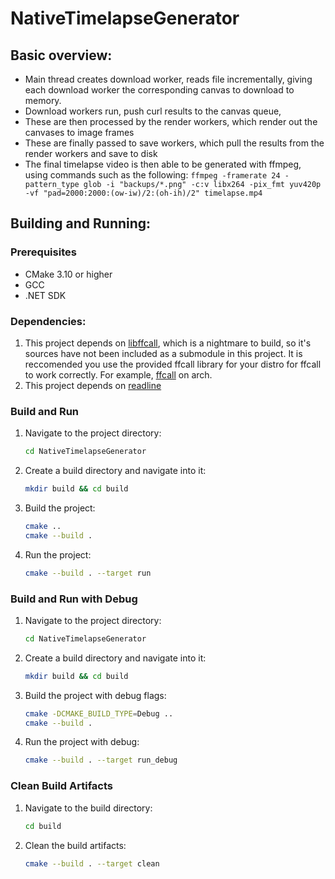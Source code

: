 # NativeTimelapseGenerator

## Basic overview:
- Main thread creates download worker, reads file incrementally, giving each download worker
  the corresponding canvas to download to memory.
- Download workers run, push curl results to the canvas queue,
- These are then processed by the render workers, which render out the canvases to image frames
- These are finally passed to save workers, which pull the results from the render workers and save to disk
- The final timelapse video is then able to be generated with ffmpeg, using commands such as the following: 
  `ffmpeg -framerate 24 -pattern_type glob -i "backups/*.png" -c:v libx264 -pix_fmt yuv420p -vf "pad=2000:2000:(ow-iw)/2:(oh-ih)/2" timelapse.mp4`

## Building and Running:

### Prerequisites

- CMake 3.10 or higher
- GCC
- .NET SDK

### Dependencies:
1. This project depends on [libffcall](https://www.gnu.org/software/libffcall/), which is a nightmare to build,
  so it's sources have not been included as a submodule in this project. It is reccomended you use the
  provided ffcall library for your distro for ffcall to work correctly. For example,
  [ffcall](https://archlinux.org/packages/extra/x86_64/ffcall/) on arch.
2. This project depends on [readline](https://www.gnu.org/software/bash/manual/html_node/Readline-Interaction.html)

### Build and Run

1. Navigate to the project directory:
    ```sh
    cd NativeTimelapseGenerator
    ```

2. Create a build directory and navigate into it:
    ```sh
    mkdir build && cd build
    ```

3. Build the project:
    ```sh
    cmake ..
    cmake --build .
    ```

4. Run the project:
    ```sh
    cmake --build . --target run
    ```

### Build and Run with Debug

1. Navigate to the project directory:
    ```sh
    cd NativeTimelapseGenerator
    ```

2. Create a build directory and navigate into it:
    ```sh
    mkdir build && cd build
    ```

3. Build the project with debug flags:
    ```sh
    cmake -DCMAKE_BUILD_TYPE=Debug ..
    cmake --build .
    ```

4. Run the project with debug:
    ```sh
    cmake --build . --target run_debug
    ```

### Clean Build Artifacts

1. Navigate to the build directory:
    ```sh
    cd build
    ```

2. Clean the build artifacts:
    ```sh
    cmake --build . --target clean
    ```